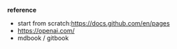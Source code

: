 **reference**

- start from scratch:https://docs.github.com/en/pages
- https://openai.com/
- mdbook / gitbook

